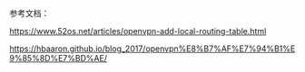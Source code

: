 参考文档：


https://www.52os.net/articles/openvpn-add-local-routing-table.html

https://hbaaron.github.io/blog_2017/openvpn%E8%B7%AF%E7%94%B1%E9%85%8D%E7%BD%AE/
